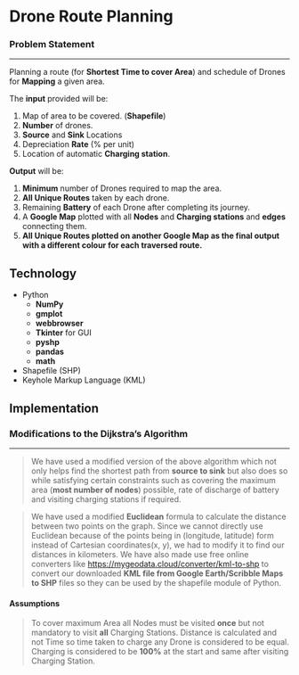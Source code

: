 # Drone Route Planning

### Problem Statement
---
 Planning a route (for **Shortest Time to cover Area**) and schedule of Drones for **Mapping** a given area.

 The **input** provided will be:
1) Map of area to be covered. (**Shapefile**) 
2) **Number** of drones. 
3) **Source** and **Sink** Locations 
4) Depreciation **Rate** (% per unit)
5) Location of automatic **Charging station**.

**Output** will be:
1) **Minimum** number of Drones required to map the area.
2) **All Unique Routes** taken by each drone.
3) Remaining **Battery** of each Drone after completing its journey.
4) A **Google Map** plotted with all **Nodes** and **Charging stations** and **edges** connecting them.
5) **All Unique Routes plotted on another Google Map as the final output with a different colour for each traversed route.**

## Technology
* Python 
   * **NumPy**
   * **gmplot**
   * **webbrowser**
   * **Tkinter** for GUI
   * **pyshp**
   * **pandas**
   * **math**
* Shapefile (SHP)
* Keyhole Markup Language (KML)

## Implementation

### Modifications to the Dijkstra’s Algorithm
---

> We have used a modified version of the above algorithm which not only helps find the shortest path from **source to sink** but also does so while satisfying certain constraints such as covering the maximum area (**most number of nodes**) possible, rate of discharge of battery and visiting charging stations if required.

> We have used a modified **Euclidean** formula to calculate the distance between two points on the graph. Since we cannot directly use Euclidean because of the points being in (longitude, latitude) form instead of Cartesian coordinates(x, y), we had to modify it to find our distances in kilometers. 
> We have also made use free online converters like https://mygeodata.cloud/converter/kml-to-shp to convert our downloaded **KML file from Google Earth/Scribble Maps to SHP** files so they can be used by the shapefile module of Python.

#### Assumptions
> To cover maximum Area all Nodes must be visited **once** but not mandatory to visit **all** Charging Stations. Distance is calculated and not Time so time taken to charge any Drone is considered to be equal. Charging is considered to be **100%** at the start and same after visiting Charging Station.


